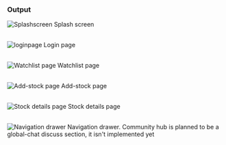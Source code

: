 <h3>Output</h3>

![Splashscreen](img-github/0.png)
Splash screen<br><br>

![loginpage](img-github/1.png)
Login page<br><br>

![Watchlist page](img-github/2.png)
Watchlist page<br><br>

![Add-stock page](img-github/4.png)
Add-stock page<br><br>

![Stock details page](img-github/5.png)
Stock details page<br><br>

![Navigation drawer](img-github/1.png)
Navigation drawer. Community hub is planned to be a global-chat discuss section, it isn't implemented yet<br><br>
